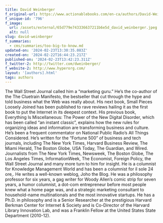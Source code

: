 ```yaml
---
title: David Weinberger
f_original-url: https://www.actionablebooks.com/en-ca/authors/David-Weinberger/
f_unique-id: '796'
f_image:
  url: /assets/external/65d779e743336637211b6e5d_david_weinberger.jpeg
  alt: null
slug: david-weinberger
f_summaries:
  - cms/summaries/too-big-to-know.md
updated-on: '2024-02-23T13:30:35.083Z'
created-on: '2024-02-22T16:44:23.217Z'
published-on: '2024-02-23T13:42:23.311Z'
f_twitter-2: http://twitter.com/dweinberger/
f_website-2: http://www.hyperorg.com/
layout: '[authors].html'
tags: authors
---
```


The Wall Street Journal called him a “marketing guru.” He’s the co-author of the The Cluetrain Manifesto, the bestseller that cut through the hype and told business what the Web was really about. His next book, Small Pieces Loosely Joined has been published to rave reviews hailing it as the first book to put the Internet in its deepest context. His previous book, Everything Is Miscellaneous: The Power of the New Digital Disorder, which has been called “an instant classic”, explains how the new rules for organizing ideas and information are transforming business and culture. He’s been a frequent commentator on National Public Radio’s All Things Considered. He’s written for the “Fortune 500” of business and tech journals, including The New York Times, Harvard Business Review, The Miami Herald, The Boston Globe, USA Today, The Guardian, and Wired. Journalists from The New York Times, Newsweek, The Boston Globe, The Los Angeles Times, InformationWeek, The Economist, Foreign Policy, the Wall Street Journal and many more turn to him for insight. He is a columnist for Knowledge Management World and has been a columnist for il sole 24 ore,. He writes a well-known weblog, Joho the Blog. He was a philosophy professor for six years, a gag writer for Woody Allen’s comic strip for seven years, a humor columnist, a dot-com entrepreneur before most people knew what a home page was, and a strategic marketing consultant to household-name multinationals and the most innovative startups. He has a Ph.D. in philosophy and is a Senior Researcher at the prestigious Harvard Berkman Center for Internet & Society and is Co-Director of the Harvard Library Innovation Lab, and was a Franklin Fellow at the United States State Department (2010-12).
